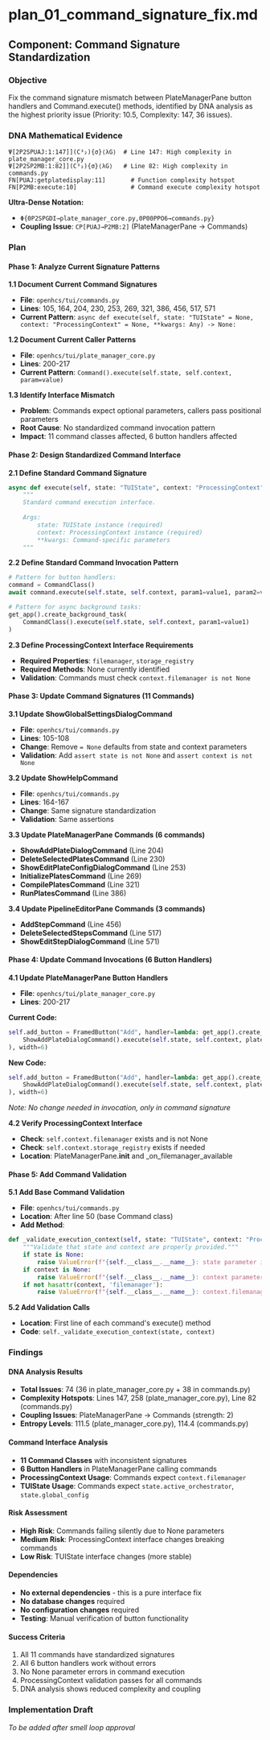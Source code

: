 # plan_01_command_signature_fix.md
## Component: Command Signature Standardization

### Objective
Fix the command signature mismatch between PlateManagerPane button handlers and Command.execute() methods, identified by DNA analysis as the highest priority issue (Priority: 10.5, Complexity: 147, 36 issues).

### DNA Mathematical Evidence
```
Ψ[2P2SPUAJ:1:147]](C³₂){σ}⟨λG⟩  # Line 147: High complexity in plate_manager_core.py
Ψ[2P2SP2MB:1:82]](C³₂){σ}⟨λG⟩   # Line 82: High complexity in commands.py
FN[PUAJ:getplatedisplay:11]       # Function complexity hotspot
FN[P2MB:execute:10]               # Command execute complexity hotspot
```

**Ultra-Dense Notation:**
- `Φ{0P2SPGDI→plate_manager_core.py,0P00PPO6→commands.py}`
- **Coupling Issue**: `CP[PUAJ→P2MB:2]` (PlateManagerPane → Commands)

### Plan

#### **Phase 1: Analyze Current Signature Patterns**

**1.1 Document Current Command Signatures**
- **File**: `openhcs/tui/commands.py`
- **Lines**: 105, 164, 204, 230, 253, 269, 321, 386, 456, 517, 571
- **Current Pattern**: `async def execute(self, state: "TUIState" = None, context: "ProcessingContext" = None, **kwargs: Any) -> None:`

**1.2 Document Current Caller Patterns**
- **File**: `openhcs/tui/plate_manager_core.py`
- **Lines**: 200-217
- **Current Pattern**: `Command().execute(self.state, self.context, param=value)`

**1.3 Identify Interface Mismatch**
- **Problem**: Commands expect optional parameters, callers pass positional parameters
- **Root Cause**: No standardized command invocation pattern
- **Impact**: 11 command classes affected, 6 button handlers affected

#### **Phase 2: Design Standardized Command Interface**

**2.1 Define Standard Command Signature**
```python
async def execute(self, state: "TUIState", context: "ProcessingContext", **kwargs: Any) -> None:
    """
    Standard command execution interface.
    
    Args:
        state: TUIState instance (required)
        context: ProcessingContext instance (required) 
        **kwargs: Command-specific parameters
    """
```

**2.2 Define Standard Command Invocation Pattern**
```python
# Pattern for button handlers:
command = CommandClass()
await command.execute(self.state, self.context, param1=value1, param2=value2)

# Pattern for async background tasks:
get_app().create_background_task(
    CommandClass().execute(self.state, self.context, param1=value1)
)
```

**2.3 Define ProcessingContext Interface Requirements**
- **Required Properties**: `filemanager`, `storage_registry`
- **Required Methods**: None currently identified
- **Validation**: Commands must check `context.filemanager is not None`

#### **Phase 3: Update Command Signatures (11 Commands)**

**3.1 Update ShowGlobalSettingsDialogCommand**
- **File**: `openhcs/tui/commands.py`
- **Lines**: 105-108
- **Change**: Remove `= None` defaults from state and context parameters
- **Validation**: Add `assert state is not None` and `assert context is not None`

**3.2 Update ShowHelpCommand**
- **File**: `openhcs/tui/commands.py`
- **Lines**: 164-167
- **Change**: Same signature standardization
- **Validation**: Same assertions

**3.3 Update PlateManagerPane Commands (6 commands)**
- **ShowAddPlateDialogCommand** (Line 204)
- **DeleteSelectedPlatesCommand** (Line 230)
- **ShowEditPlateConfigDialogCommand** (Line 253)
- **InitializePlatesCommand** (Line 269)
- **CompilePlatesCommand** (Line 321)
- **RunPlatesCommand** (Line 386)

**3.4 Update PipelineEditorPane Commands (3 commands)**
- **AddStepCommand** (Line 456)
- **DeleteSelectedStepsCommand** (Line 517)
- **ShowEditStepDialogCommand** (Line 571)

#### **Phase 4: Update Command Invocations (6 Button Handlers)**

**4.1 Update PlateManagerPane Button Handlers**
- **File**: `openhcs/tui/plate_manager_core.py`
- **Lines**: 200-217

**Current Code:**
```python
self.add_button = FramedButton("Add", handler=lambda: get_app().create_background_task(
    ShowAddPlateDialogCommand().execute(self.state, self.context, plate_dialog_manager=self.dialog_manager)
), width=6)
```

**New Code:**
```python
self.add_button = FramedButton("Add", handler=lambda: get_app().create_background_task(
    ShowAddPlateDialogCommand().execute(self.state, self.context, plate_dialog_manager=self.dialog_manager)
), width=6)
```
*Note: No change needed in invocation, only in command signature*

**4.2 Verify ProcessingContext Interface**
- **Check**: `self.context.filemanager` exists and is not None
- **Check**: `self.context.storage_registry` exists if needed
- **Location**: PlateManagerPane.__init__ and _on_filemanager_available

#### **Phase 5: Add Command Validation**

**5.1 Add Base Command Validation**
- **File**: `openhcs/tui/commands.py`
- **Location**: After line 50 (base Command class)
- **Add Method**:
```python
def _validate_execution_context(self, state: "TUIState", context: "ProcessingContext") -> None:
    """Validate that state and context are properly provided."""
    if state is None:
        raise ValueError(f"{self.__class__.__name__}: state parameter is required")
    if context is None:
        raise ValueError(f"{self.__class__.__name__}: context parameter is required")
    if not hasattr(context, 'filemanager'):
        raise ValueError(f"{self.__class__.__name__}: context.filemanager is required")
```

**5.2 Add Validation Calls**
- **Location**: First line of each command's execute() method
- **Code**: `self._validate_execution_context(state, context)`

### Findings

#### **DNA Analysis Results**
- **Total Issues**: 74 (36 in plate_manager_core.py + 38 in commands.py)
- **Complexity Hotspots**: Lines 147, 258 (plate_manager_core.py), Line 82 (commands.py)
- **Coupling Issues**: PlateManagerPane → Commands (strength: 2)
- **Entropy Levels**: 111.5 (plate_manager_core.py), 114.4 (commands.py)

#### **Command Interface Analysis**
- **11 Command Classes** with inconsistent signatures
- **6 Button Handlers** in PlateManagerPane calling commands
- **ProcessingContext Usage**: Commands expect `context.filemanager`
- **TUIState Usage**: Commands expect `state.active_orchestrator`, `state.global_config`

#### **Risk Assessment**
- **High Risk**: Commands failing silently due to None parameters
- **Medium Risk**: ProcessingContext interface changes breaking commands
- **Low Risk**: TUIState interface changes (more stable)

#### **Dependencies**
- **No external dependencies** - this is a pure interface fix
- **No database changes** required
- **No configuration changes** required
- **Testing**: Manual verification of button functionality

#### **Success Criteria**
1. All 11 commands have standardized signatures
2. All 6 button handlers work without errors
3. No None parameter errors in command execution
4. ProcessingContext validation passes for all commands
5. DNA analysis shows reduced complexity and coupling

### Implementation Draft
*To be added after smell loop approval*
